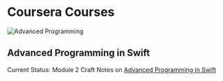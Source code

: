 # Coursera Courses
![Advanced Programming]([https://raw.githubusercontent.com/oliver0828-dev/Coursera_Courses/Advanced_Programming_Swift/as.pn](https://github.com/oliver0828-dev/Coursera_Courses/blob/main/Advanced_Programming_Swift/as.png?raw=true)g)
## Advanced Programming in Swift 
Current Status: Module 2
Craft Notes on [Advanced Programming in Swift](https://olivergpark.craft.me/N6WHa2pvt4n79E)
